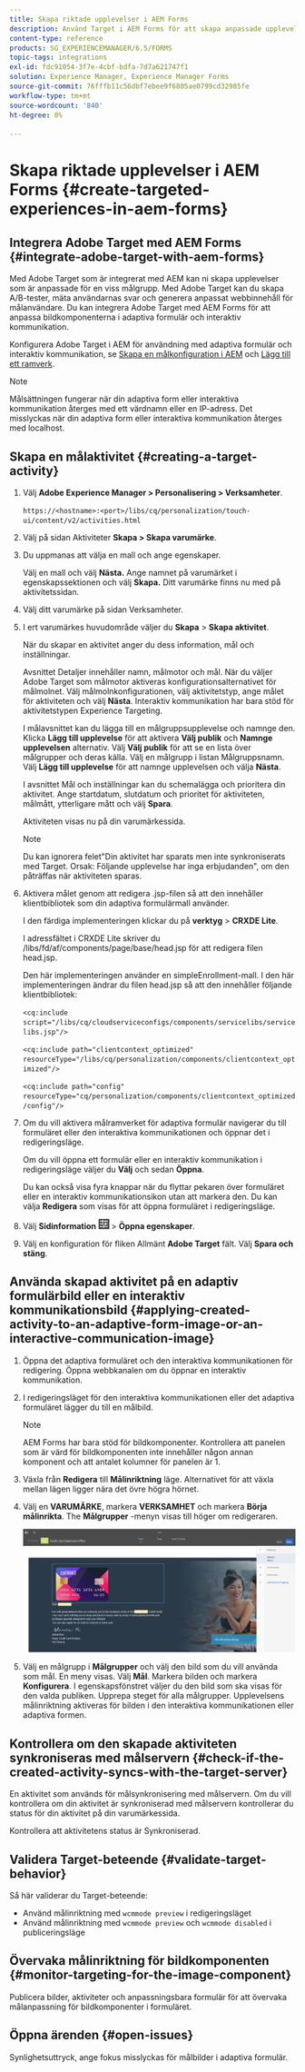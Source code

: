 ```yaml
---
title: Skapa riktade upplevelser i AEM Forms
description: Använd Target i AEM Forms för att skapa anpassade upplevelser för riktade kunder.
content-type: reference
products: SG_EXPERIENCEMANAGER/6.5/FORMS
topic-tags: integrations
exl-id: fdc91054-3f7e-4cbf-bdfa-7d7a621747f1
solution: Experience Manager, Experience Manager Forms
source-git-commit: 76fffb11c56dbf7ebee9f6805ae0799cd32985fe
workflow-type: tm+mt
source-wordcount: '840'
ht-degree: 0%

---
```


# Skapa riktade upplevelser i AEM Forms {#create-targeted-experiences-in-aem-forms}

## Integrera Adobe Target med AEM Forms {#integrate-adobe-target-with-aem-forms}

Med Adobe Target som är integrerat med AEM kan ni skapa upplevelser som är anpassade för en viss målgrupp. Med Adobe Target kan du skapa A/B-tester, mäta användarnas svar och generera anpassat webbinnehåll för målanvändare. Du kan integrera Adobe Target med AEM Forms för att anpassa bildkomponenterna i adaptiva formulär och interaktiv kommunikation.

Konfigurera Adobe Target i AEM för användning med adaptiva formulär och interaktiv kommunikation, se [Skapa en målkonfiguration i AEM](/help/sites-administering/target.md) och [Lägg till ett ramverk](/help/sites-administering/target.md).

>[!NOTE]
>
>Målsättningen fungerar när din adaptiva form eller interaktiva kommunikation återges med ett värdnamn eller en IP-adress. Det misslyckas när din adaptiva form eller interaktiva kommunikation återges med localhost.

## Skapa en målaktivitet {#creating-a-target-activity}

1. Välj **Adobe Experience Manager > Personalisering > Verksamheter**.

   `https://<hostname>:<port>/libs/cq/personalization/touch-ui/content/v2/activities.html`

1. Välj på sidan Aktiviteter **Skapa > Skapa varumärke**.
1. Du uppmanas att välja en mall och ange egenskaper.

   Välj en mall och välj **Nästa.** Ange namnet på varumärket i egenskapssektionen och välj **Skapa.**
Ditt varumärke finns nu med på aktivitetssidan.

1. Välj ditt varumärke på sidan Verksamheter.
1. I ert varumärkes huvudområde väljer du **Skapa** > **Skapa aktivitet**.

   När du skapar en aktivitet anger du dess information, mål och inställningar.

   Avsnittet Detaljer innehåller namn, målmotor och mål. När du väljer Adobe Target som målmotor aktiveras konfigurationsalternativet för målmolnet. Välj målmolnkonfigurationen, välj aktivitetstyp, ange målet för aktiviteten och välj **Nästa**. Interaktiv kommunikation har bara stöd för aktivitetstypen Experience Targeting.

   I målavsnittet kan du lägga till en målgruppsupplevelse och namnge den. Klicka **Lägg till upplevelse** för att aktivera **Välj publik** och **Namnge upplevelsen** alternativ. Välj **Välj publik** för att se en lista över målgrupper och deras källa. Välj en målgrupp i listan Målgruppsnamn. Välj **Lägg till upplevelse** för att namnge upplevelsen och välja **Nästa**.

   I avsnittet Mål och inställningar kan du schemalägga och prioritera din aktivitet. Ange startdatum, slutdatum och prioritet för aktiviteten, målmått, ytterligare mått och välj **Spara**.

   Aktiviteten visas nu på din varumärkessida.

   >[!NOTE]
   >
   >Du kan ignorera felet&quot;Din aktivitet har sparats men inte synkroniserats med Target. Orsak: Följande upplevelse har inga erbjudanden&quot;, om den påträffas när aktiviteten sparas.

1. Aktivera målet genom att redigera .jsp-filen så att den innehåller klientbibliotek som din adaptiva formulärmall använder.

   I den färdiga implementeringen klickar du på **verktyg** >  **CRXDE Lite**.

   I adressfältet i CRXDE Lite skriver du /libs/fd/af/components/page/base/head.jsp för att redigera filen head.jsp.

   Den här implementeringen använder en simpleEnrollment-mall. I den här implementeringen ändrar du filen head.jsp så att den innehåller följande klientbibliotek:

   `<cq:include script="/libs/cq/cloudserviceconfigs/components/servicelibs/servicelibs.jsp"/>`

   `<cq:include path="clientcontext_optimized" resourceType="/libs/cq/personalization/components/clientcontext_optimized"/>`

   `<cq:include path="config" resourceType="cq/personalization/components/clientcontext_optimized/config"/>`

1. Om du vill aktivera målramverket för adaptiva formulär navigerar du till formuläret eller den interaktiva kommunikationen och öppnar det i redigeringsläge.

   Om du vill öppna ett formulär eller en interaktiv kommunikation i redigeringsläge väljer du **Välj** och sedan **Öppna**.

   Du kan också visa fyra knappar när du flyttar pekaren över formuläret eller en interaktiv kommunikationsikon utan att markera den. Du kan välja **Redigera** som visas för att öppna formuläret i redigeringsläge.

1. Välj **Sidinformation** ![temaalternativ](assets/theme-options.png) > **Öppna egenskaper**.
1. Välj en konfiguration för fliken Allmänt **Adobe Target** fält. Välj **Spara och stäng**.

## Använda skapad aktivitet på en adaptiv formulärbild eller en interaktiv kommunikationsbild {#applying-created-activity-to-an-adaptive-form-image-or-an-interactive-communication-image}

1. Öppna det adaptiva formuläret och den interaktiva kommunikationen för redigering. Öppna webbkanalen om du öppnar en interaktiv kommunikation.

1. I redigeringsläget för den interaktiva kommunikationen eller det adaptiva formuläret lägger du till en målbild.

   >[!NOTE]
   >
   >AEM Forms har bara stöd för bildkomponenter. Kontrollera att panelen som är värd för bildkomponenten inte innehåller någon annan komponent och att antalet kolumner för panelen är 1.

1. Växla från **Redigera** till **Målinriktning** läge. Alternativet för att växla mellan lägen ligger nära det övre högra hörnet.
1. Välj en **VARUMÄRKE**, markera **VERKSAMHET** och markera **Börja målinrikta**. The **Målgrupper** -menyn visas till höger om redigeraren.

   ![riktad meny](assets/targeting-menu.png)

1. Välj en målgrupp i **Målgrupper** och välj den bild som du vill använda som mål. En meny visas. Välj **Mål**. Markera bilden och markera **Konfigurera**. I egenskapsfönstret väljer du den bild som ska visas för den valda publiken. Upprepa steget för alla målgrupper. Upplevelsens målinriktning aktiveras för bilden i den interaktiva kommunikationen eller adaptiva formen.

## Kontrollera om den skapade aktiviteten synkroniseras med målservern {#check-if-the-created-activity-syncs-with-the-target-server}

En aktivitet som används för målsynkronisering med målservern. Om du vill kontrollera om din aktivitet är synkroniserad med målservern kontrollerar du status för din aktivitet på din varumärkessida.

Kontrollera att aktivitetens status är Synkroniserad.

## Validera Target-beteende {#validate-target-behavior}

Så här validerar du Target-beteende:

* Använd målinriktning med `wcmmode preview` i redigeringsläget
* Använd målinriktning med `wcmmode preview` och `wcmmode disabled` i publiceringsläge

## Övervaka målinriktning för bildkomponenten {#monitor-targeting-for-the-image-component}

Publicera bilder, aktiviteter och anpassningsbara formulär för att övervaka målanpassning för bildkomponenter i formuläret.

## Öppna ärenden {#open-issues}

Synlighetsuttryck, ange fokus misslyckas för målbilder i adaptiva formulär.
